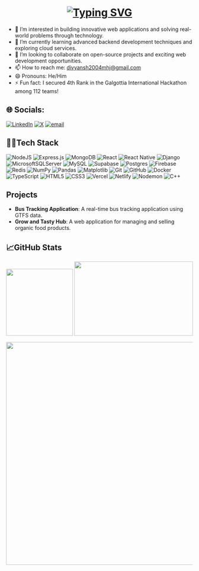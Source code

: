 

<h1 align="center">
    <a href="https://git.io/typing-svg"><img src="https://readme-typing-svg.herokuapp.com?font=Playfair+Display&weight=500&size=35&pause=1000&color=A6F756&width=535&lines=Hi%2C+I%E2%80%99m+%40divspark" alt="Typing SVG" /></a>
</h1>

- 👀 I’m interested in building innovative web applications and solving real-world problems through technology.
- 🌱 I’m currently learning advanced backend development techniques and exploring cloud services.
- 💞️ I’m looking to collaborate on open-source projects and exciting web development opportunities.
- 📫 How to reach me: [divyansh2004mhj@gmail.com](mailto:divyansh2004mhj@gmail.com)
- 😄 Pronouns: He/Him
- ⚡ Fun fact: I secured 4th Rank in the Galgottia International Hackathon among 112 teams!

## 🌐 Socials:
[![LinkedIn](https://img.shields.io/badge/LinkedIn-%230077B5.svg?logo=linkedin&logoColor=white)](https://linkedin.com/in/divyansh-kesharwani-87b5a9195) [![X](https://img.shields.io/badge/X-black.svg?logo=X&logoColor=white)](https://x.com/Divine_ansh) [![email](https://img.shields.io/badge/Email-D14836?logo=gmail&logoColor=white)](mailto:divyansh2004mhj@gmail.com) 

## 🧑‍💻Tech Stack

<p align="center">
  
  ![NodeJS](https://img.shields.io/badge/node.js-6DA55F?style=for-the-badge&logo=node.js&logoColor=white) 
  ![Express.js](https://img.shields.io/badge/express.js-%23404d59.svg?style=for-the-badge&logo=express&logoColor=%2361DAFB) 
  ![MongoDB](https://img.shields.io/badge/MongoDB-%234ea94b.svg?style=for-the-badge&logo=mongodb&logoColor=white) 
  ![React](https://img.shields.io/badge/react-%2320232a.svg?style=for-the-badge&logo=react&logoColor=%2361DAFB) 
  ![React Native](https://img.shields.io/badge/react_native-%2320232a.svg?style=for-the-badge&logo=react&logoColor=%2361DAFB) 
  ![Django](https://img.shields.io/badge/django-%23092E20.svg?style=for-the-badge&logo=django&logoColor=white) 
  ![MicrosoftSQLServer](https://img.shields.io/badge/Microsoft%20SQL%20Server-CC2927?style=for-the-badge&logo=microsoft%20sql%20server&logoColor=white) 
  ![MySQL](https://img.shields.io/badge/mysql-4479A1.svg?style=for-the-badge&logo=mysql&logoColor=white) 
  ![Supabase](https://img.shields.io/badge/Supabase-3ECF8E?style=for-the-badge&logo=supabase&logoColor=white) 
  ![Postgres](https://img.shields.io/badge/postgres-%23316192.svg?style=for-the-badge&logo=postgresql&logoColor=white) 
  ![Firebase](https://img.shields.io/badge/firebase-a08021?style=for-the-badge&logo=firebase&logoColor=ffcd34) 
  ![Redis](https://img.shields.io/badge/redis-%23DD0031.svg?style=for-the-badge&logo=redis&logoColor=white) 
  ![NumPy](https://img.shields.io/badge/numpy-%23013243.svg?style=for-the-badge&logo=numpy&logoColor=white) 
  ![Pandas](https://img.shields.io/badge/pandas-%23150458.svg?style=for-the-badge&logo=pandas&logoColor=white) 
  ![Matplotlib](https://img.shields.io/badge/Matplotlib-%23ffffff.svg?style=for-the-badge&logo=Matplotlib&logoColor=black) 
  ![Git](https://img.shields.io/badge/git-%23F05033.svg?style=for-the-badge&logo=git&logoColor=white) 
  ![GitHub](https://img.shields.io/badge/github-%23121011.svg?style=for-the-badge&logo=github&logoColor=white) 
  ![Docker](https://img.shields.io/badge/docker-%230db7ed.svg?style=for-the-badge&logo=docker&logoColor=white) 
  ![TypeScript](https://img.shields.io/badge/typescript-%23007ACC.svg?style=for-the-badge&logo=typescript&logoColor=white) 
  ![HTML5](https://img.shields.io/badge/html5-%23E34F26.svg?style=for-the-badge&logo=html5&logoColor=white) 
  ![CSS3](https://img.shields.io/badge/css3-%231572B6.svg?style=for-the-badge&logo=css3&logoColor=white) 
  ![Vercel](https://img.shields.io/badge/vercel-%23000000.svg?style=for-the-badge&logo=vercel&logoColor=white) 
  ![Netlify](https://img.shields.io/badge/netlify-%23000000.svg?style=for-the-badge&logo=netlify&logoColor=#00C7B7) 
  ![Nodemon](https://img.shields.io/badge/NODEMON-%23323330.svg?style=for-the-badge&logo=nodemon&logoColor=%BBDEAD) 
  ![C++](https://img.shields.io/badge/c++-%2300599C.svg?style=for-the-badge&logo=c%2B%2B&logoColor=white)

</p>


## Projects

- **Bus Tracking Application**: A real-time bus tracking application using GTFS data.
- **Grow and Tasty Hub**: A web application for managing and selling organic food products.

## 📈GitHub Stats

<p align="center">
  <img src="https://github-readme-stats.vercel.app/api?username=divspark&theme=chartreuse-dark&hide_border=false&include_all_commits=false&count_private=true" height="180"/>
  <img src="https://github-readme-stats.vercel.app/api/top-langs/?username=divspark&theme=chartreuse-dark&hide_border=false&include_all_commits=false&count_private=true&layout=compact" height="200" width="320"/>
</p>

<p align="center">
  <img src="https://nirzak-streak-stats.vercel.app/?user=divspark&theme=chartreuse-dark&hide_border=false" width="600"/>
</p>


<!---
divspark/divspark is a ✨ special ✨ repository because its `README.md` (this file) appears on your GitHub profile.
You can click the Preview link to take a look at your changes.
--->
